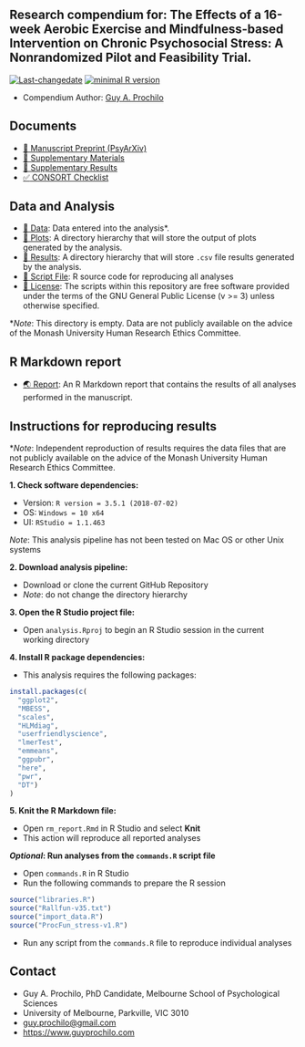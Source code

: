 <!-- rmarkdown v1 -->


## Research compendium for: The Effects of a 16-week Aerobic Exercise and Mindfulness-based Intervention on Chronic Psychosocial Stress: A Nonrandomized Pilot and Feasibility Trial.

[![Last-changedate](https://img.shields.io/badge/last%20change-2019--10--19-brightgreen.svg)](https://github.com/adamhsparks/rice.awd.pests/commits/master)
[![minimal R version](https://img.shields.io/badge/R%3E%3D-3.5.1-brightgreen.svg)](https://cran.r-project.org/)

* Compendium Author: [Guy A. Prochilo](http://www.guyprochilo.com)

## Documents

- [:page_facing_up: Manuscript Preprint (PsyArXiv)](https://psyarxiv.com/8w45k)
- [:page_facing_up: Supplementary Materials](/02_supplementary_materials.pdf)
- [:page_facing_up: Supplementary Results](03_supplementary_results.pdf)
- [:white_check_mark: CONSORT Checklist](/04_CONSORT_checklist.pdf)

## Data and Analysis

- [:file_folder: Data](/data): Data entered into the analysis*.
- [:file_folder: Plots](/plots): A directory hierarchy that will store the output of plots generated by the analysis.
- [:file_folder: Results](/results): A directory hierarchy that will store `.csv` file results  generated by the analysis.
- [:scroll: Script File](/ProcFun_stress-v1.R): R source code for reproducing all analyses
- [:key: License](/LICENSE.txt): The scripts within this repository are free software provided under the terms of the GNU General Public License (v >= 3) unless otherwise specified. 

*_Note_: This directory is empty. Data are not publicly available on the advice of the Monash University Human Research Ethics Committee. 

## R Markdown report

- [:earth_asia: Report](http://gprochilo.github.io/stress_trial): An R Markdown report that contains the results of all analyses performed in the manuscript.

## Instructions for reproducing results

*_Note_: Independent reproduction of results requires the data files that are not publicly available on the advice of the Monash University Human Research Ethics Committee.

**1. Check software dependencies:**

* Version:  `R version = 3.5.1 (2018-07-02)`
* OS:       `Windows = 10 x64`   
* UI:       `RStudio = 1.1.463`

_Note_: This analysis pipeline has not been tested on Mac OS or other Unix systems

**2. Download analysis pipeline:**

* Download or clone the current GitHub Repository
* _Note_: do not change the directory hierarchy

**3. Open the R Studio project file:**

* Open `analysis.Rproj` to begin an R Studio session in the current working directory

**4. Install R package dependencies:**

* This analysis requires the following packages:


```r
install.packages(c(
  "ggplot2",
  "MBESS",
  "scales",
  "HLMdiag",
  "userfriendlyscience",
  "lmerTest",
  "emmeans",
  "ggpubr",
  "here",
  "pwr",
  "DT")
)
```

**5. Knit the R Markdown file:**

* Open `rm_report.Rmd` in R Studio and select **Knit**
* This action will reproduce all reported analyses

**_Optional_: Run analyses from the `commands.R` script file**

* Open `commands.R` in R Studio
* Run the following commands to prepare the R session


```r
source("libraries.R")
source("Rallfun-v35.txt")
source("import_data.R")
source("ProcFun_stress-v1.R")
```

* Run any script from the `commands.R` file to reproduce individual analyses

## Contact
* Guy A. Prochilo, PhD Candidate, Melbourne School of Psychological Sciences
* University of Melbourne, Parkville, VIC 3010
* guy.prochilo@gmail.com
* https://www.guyprochilo.com


<!--- ## Citation

This [research compendium](doi link here) accompanies the paper: 

> Paper. (Year). Title. doi.

An open-access version of the paper is available as a preprint on PsyArXiv: <link here>. --->
